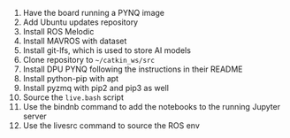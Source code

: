 1. Have the board running a PYNQ image
1. Add Ubuntu updates repository
1. Install ROS Melodic
1. Install MAVROS with dataset
1. Install git-lfs, which is used to store AI models
1. Clone repository to `~/catkin_ws/src`
1. Install DPU PYNQ following the instructions in their README
1. Install python-pip with apt
1. Install pyzmq with pip2 and pip3 as well
1. Source the `live.bash` script
1. Use the bindnb command to add the notebooks to the running Jupyter server
1. Use the livesrc command to source the ROS env
